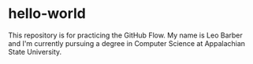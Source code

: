 # hello-world
This repository is for practicing the GitHub Flow.
My name is Leo Barber and I'm currently pursuing a degree in Computer Science at Appalachian State University.
